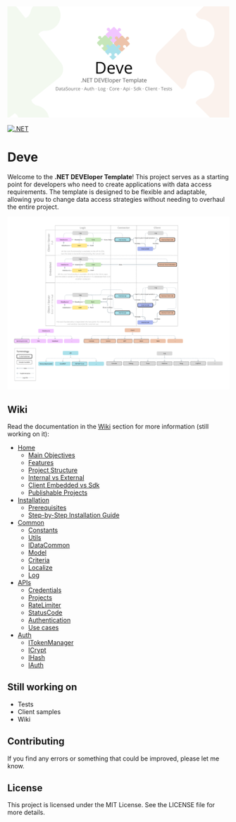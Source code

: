 ![Header](header.png)

[![.NET](https://github.com/teracat/Deve/actions/workflows/main-test-all.yml/badge.svg?branch=main)](https://github.com/teracat/Deve/actions/workflows/main-test-all.yml)

# Deve
Welcome to the **.NET DEVEloper Template**! This project serves as a starting point for developers who need to create applications with data access requirements. The template is designed to be flexible and adaptable, allowing you to change data access strategies without needing to overhaul the entire project.

![Diagram](diagram.png)

## Wiki

Read the documentation in the [Wiki](https://github.com/teracat/Deve/wiki) section for more information (still working on it):

- [Home](https://github.com/teracat/Deve/wiki)
  - [Main Objectives](https://github.com/teracat/Deve/wiki#main-objectives)
  - [Features](https://github.com/teracat/Deve/wiki#features)
  - [Project Structure](https://github.com/teracat/Deve/wiki#project-structure)
  - [Internal vs External](https://github.com/teracat/Deve/wiki#internal-vs-external)
  - [Client Embedded vs Sdk](https://github.com/teracat/Deve/wiki#client-embedded-vs-sdk)
  - [Publishable Projects](https://github.com/teracat/Deve/wiki#publishable-projects)
- [Installation](https://github.com/teracat/Deve/wiki/Installation)
  - [Prerequisites](https://github.com/teracat/Deve/wiki/Installation#prerequisites)
  - [Step-by-Step Installation Guide](https://github.com/teracat/Deve/wiki/Installation#step-by-step-installation-guide)
- [Common](https://github.com/teracat/Deve/wiki/Common)
  - [Constants](https://github.com/teracat/Deve/wiki/Common#constants)
  - [Utils](https://github.com/teracat/Deve/wiki/Common#utils)
  - [IDataCommon](https://github.com/teracat/Deve/wiki/Common#idatacommon)
  - [Model](https://github.com/teracat/Deve/wiki/Common#model)
  - [Criteria](https://github.com/teracat/Deve/wiki/Common#criteria)
  - [Localize](https://github.com/teracat/Deve/wiki/Common#localize)
  - [Log](https://github.com/teracat/Deve/wiki/Common#log)
- [APIs](https://github.com/teracat/Deve/wiki/APIs)
  - [Credentials](https://github.com/teracat/Deve/wiki/APIs#credentials)
  - [Projects](https://github.com/teracat/Deve/wiki/APIs#projects)
  - [RateLimiter](https://github.com/teracat/Deve/wiki/APIs#ratelimiter)
  - [StatusCode](https://github.com/teracat/Deve/wiki/APIs#statuscode)
  - [Authentication](https://github.com/teracat/Deve/wiki/APIs#authentication)
  - [Use cases](https://github.com/teracat/Deve/wiki/APIs#use-cases)
- [Auth](https://github.com/teracat/Deve/wiki/Auth)
  - [ITokenManager](https://github.com/teracat/Deve/wiki/Auth#itokenmanager)
  - [ICrypt](https://github.com/teracat/Deve/wiki/Auth#icrypt)
  - [IHash](https://github.com/teracat/Deve/wiki/Auth#ihash)
  - [IAuth](https://github.com/teracat/Deve/wiki/Auth#iauth)

## Still working on

- Tests
- Client samples
- Wiki

## Contributing

If you find any errors or something that could be improved, please let me know.

## License

This project is licensed under the MIT License. See the LICENSE file for more details.
